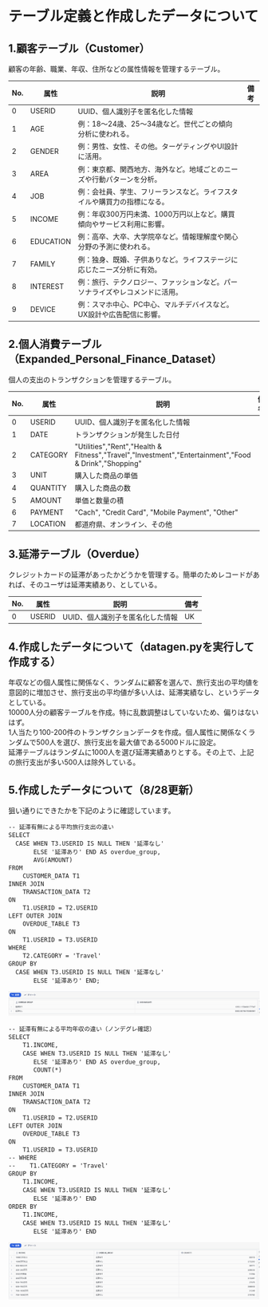# テーブル定義と作成したデータについて

## 1.顧客テーブル（Customer）
顧客の年齢、職業、年収、住所などの属性情報を管理するテーブル。

|No.|属性|説明|備考|
|---|---|---|---|
|0|USERID|UUID、個人識別子を匿名化した情報||
|1|AGE|例：18〜24歳、25〜34歳など。世代ごとの傾向分析に使われる。||
|2|GENDER|例：男性、女性、その他。ターゲティングやUI設計に活用。||
|3|AREA|例：東京都、関西地方、海外など。地域ごとのニーズや行動パターンを分析。||
|4|JOB|例：会社員、学生、フリーランスなど。ライフスタイルや購買力の指標になる。||
|5|INCOME|例：年収300万円未満、1000万円以上など。購買傾向やサービス利用に影響。||
|6|EDUCATION|例：高卒、大卒、大学院卒など。情報理解度や関心分野の予測に使われる。||
|7|FAMILY|例：独身、既婚、子供ありなど。ライフステージに応じたニーズ分析に有効。||
|8|INTEREST|例：旅行、テクノロジー、ファッションなど。パーソナライズやレコメンドに活用。||
|9|DEVICE|例：スマホ中心、PC中心、マルチデバイスなど。UX設計や広告配信に影響。||


## 2.個人消費テーブル（Expanded_Personal_Finance_Dataset）
個人の支出のトランザクションを管理するテーブル。

|No.|属性|説明|備考|
|---|---|---|---|
|0|USERID|UUID、個人識別子を匿名化した情報||
|1|DATE|トランザクションが発生した日付||
|2|CATEGORY|"Utilities","Rent","Health & Fitness","Travel","Investment","Entertainment","Food & Drink","Shopping"||
|3|UNIT|購入した商品の単価||
|4|QUANTITY|購入した商品の数||
|5|AMOUNT|単価と数量の積||
|6|PAYMENT|"Cach", "Credit Card", "Mobile Payment", "Other"||
|7|LOCATION|都道府県、オンライン、その他||


## 3.延滞テーブル（Overdue）
クレジットカードの延滞があったかどうかを管理する。簡単のためレコードがあれば、そのユーザは延滞実績あり、としている。

|No.|属性|説明|備考|
|---|---|---|---|
|0|USERID|UUID、個人識別子を匿名化した情報|UK|

## 4.作成したデータについて（datagen.pyを実行して作成する）
年収などの個人属性に関係なく、ランダムに顧客を選んで、旅行支出の平均値を意図的に増加させ、旅行支出の平均値が多い人は、延滞実績なし、というデータとしている。<br>
10000人分の顧客テーブルを作成。特に乱数調整はしていないため、偏りはないはず。<br>
1人当たり100-200件のトランザクションデータを作成。個人属性に関係なくランダムで500人を選び、旅行支出を最大値である5000ドルに設定。<br>
延滞テーブルはランダムに1000人を選び延滞実績ありとする。その上で、上記の旅行支出が多い500人は除外している。<br>

## 5.作成したデータについて（8/28更新）
狙い通りにできたかを下記のように確認しています。
```
-- 延滞有無による平均旅行支出の違い
SELECT
  CASE WHEN T3.USERID IS NULL THEN '延滞なし'
       ELSE '延滞あり' END AS overdue_group,
       AVG(AMOUNT)
FROM
    CUSTOMER_DATA T1
INNER JOIN
    TRANSACTION_DATA T2
ON
    T1.USERID = T2.USERID
LEFT OUTER JOIN
    OVERDUE_TABLE T3
ON
    T1.USERID = T3.USERID
WHERE
    T2.CATEGORY = 'Travel'
GROUP BY
  CASE WHEN T3.USERID IS NULL THEN '延滞なし'
       ELSE '延滞あり' END;
```
![](image/result01.png)
```
-- 延滞有無による平均年収の違い（ノンデグレ確認）
SELECT
    T1.INCOME,
    CASE WHEN T3.USERID IS NULL THEN '延滞なし'
       ELSE '延滞あり' END AS overdue_group,
       COUNT(*)
FROM
    CUSTOMER_DATA T1
INNER JOIN
    TRANSACTION_DATA T2
ON
    T1.USERID = T2.USERID
LEFT OUTER JOIN
    OVERDUE_TABLE T3
ON
    T1.USERID = T3.USERID
-- WHERE
--    T1.CATEGORY = 'Travel'
GROUP BY
    T1.INCOME,
    CASE WHEN T3.USERID IS NULL THEN '延滞なし'
       ELSE '延滞あり' END
ORDER BY
    T1.INCOME,
    CASE WHEN T3.USERID IS NULL THEN '延滞なし'
       ELSE '延滞あり' END
```
![](image/result02.png)
